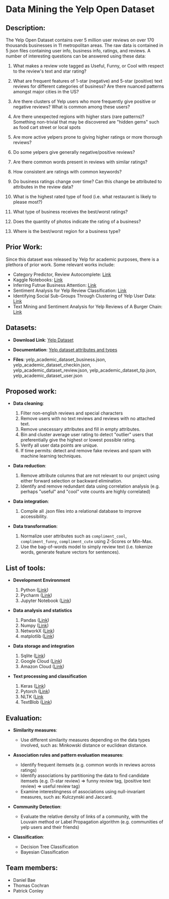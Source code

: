 # Data Mining the Yelp Open Dataset

## Description:

The Yelp Open Dataset contains over 5 million user reviews on over 170 thousands businesses in 11 metropolitan areas. The raw data is contained in 5 json files containing user info, business info, ratings, and reviews. A number of interesting questions can be answered using these data:

1. What makes a review vote tagged as Useful, Funny, or Cool with respect to the review's text and star rating?

2. What are frequent features of 1-star (negative) and 5-star (positive) text reviews for different categories of business? Are there nuanced patterns amongst major cities in the US?

3. Are there clusters of Yelp users who more frequently give positive or negative reviews? What is common among these users?

4. Are there unexpected regions with higher stars (rare patterns)? Something non-trivial that may be discovered are "hidden gems" such as food cart street or local spots

5. Are more active yelpers prone to giving higher ratings or more thorough reviews?

6. Do some yelpers give generally negative/positive reviews?

7. Are there common words present in reviews with similar ratings?

8. How consistent are ratings with common keywords?

9. Do business ratings change over time? Can this change be attributed to attributes in the review data?

10. What is the highest rated type of food (i.e. what restaurant is likely to please most?)

11. What type of business receives the best/worst ratings?

12. Does the quantity of photos indicate the rating of a business?

13. Where is the best/worst region for a business type?  

## Prior Work:

Since this dataset was released by Yelp for academic purposes, there is a plethora of prior work. Some relevant works include:

* Category Predictor, Review Autocomplete: [Link](https://github.com/Yelp/dataset-examples)
* Kaggle Notebooks: [Link](https://www.kaggle.com/yelp-dataset/yelp-dataset/code)
* Inferring Futrue Business Attention: [Link](https://www.yelp.com/html/pdf/YelpDatasetChallengeWinner_InferringFuture.pdf)
* Sentiment Analysis for Yelp Review Classification: [Link](https://urytrayudu1.medium.com/sentiment-analysis-for-yelp-review-classification-54b65c09ff7b)
* Identifying Social Sub-Groups Through Clustering of Yelp User Data: [Link](https://rpubs.com/saraabi/yelp_clustering)
* Text Mining and Sentiment Analysis for Yelp Reviews of A Burger Chain: [Link](https://towardsdatascience.com/text-mining-and-sentiment-analysis-for-yelp-reviews-of-a-burger-chain-6d3bcfcab17b)

## Datasets:

* **Download Link**: [Yelp Dataset](https://www.yelp.com/dataset)
 
* **Documentation**: [Yelp dataset attributes and types](https://www.yelp.com/dataset/documentation/main)
    
* **Files**: yelp_academic_dataset_business.json, yelp_academic_dataset_checkin.json, yelp_academic_dataset_review.json, yelp_academic_dataset_tip.json, yelp_academic_dataset_user.json

## Proposed work:

* **Data cleaning**:
    1. Filter non-english reviews and special characters
    2. Remove users with no text reviews and reviews with no attached text.
    3. Remove unecessary attributes and fill in empty attributes.
    4. Bin and cluster average user rating to detect "outlier" users that preferentially give the highest or lowest possible rating.
    5. Verify all user data points are unique.
    6. If time permits: detect and remove fake reviews and spam with machine learning techniques.

* **Data reduction**: 
    1. Remove attribute columns that are not relevant to our project using either forward selection or backward elimination.
    2. Identify and remove redundant data using correlation analysis (e.g. perhaps "useful" and "cool" vote counts are highly correlated)

* **Data integration**:
    1. Compile all .json files into a relational database to improve accessibility.

* **Data transformation**:
    1. Normalize user attributes such as `compliment_cool`, `compliment_funny`, `compliment_cute` using Z-Scores or Min-Max.
    2. Use the bag-of-words model to simply review text (i.e. tokenize words, generate feature vectors for sentences).

## List of tools:

* **Development Environment**
    1. Python ([Link](https://www.python.org/))
    2. Pycharm ([Link](https://www.jetbrains.com/pycharm/))
    3. Jupyter Notebook ([Link](https://jupyter.org/))

* **Data analysis and statistics**

    1. Pandas ([Link](https://pandas.pydata.org/))
    2. Numpy ([Link](https://numpy.org/)) 
    3. NetworkX ([Link](https://networkx.org/))
    4. matplotlib ([Link](https://networkx.org/))

* **Data storage and integration**

    1. Sqlite ([Link](https://www.sqlite.org/))
    2. Google Cloud ([Link](https://cloud.google.com/))
    3. Amazon Cloud ([Link](https://aws.amazon.com/))

* **Text processing and classification**

    1. Keras ([Link](https://keras.io/))
    2. Pytorch ([Link](https://pytorch.org/))
    3. NLTK ([Link](https://www.nltk.org/)
    4. TextBlob ([Link](https://textblob.readthedocs.io/en/dev/))

## Evaluation:

* **Similarity measures**:
    - Use different similarity measures depending on the data types involved, such as: Minkowski distance or euclidean distance.
    
* **Association rules and pattern evaluation measures**:
    - Identify frequent itemsets (e.g. common words in reviews across ratings)
    - Identify associations by partitioning the data to find candidate itemsets (e.g. (1-star review) => funny review tag, (positive text review) => useful review tag)
    - Examine interestingness of associations using null-invariant measures, such as: Kulczynski and Jaccard.
    
* **Community Detection**:
    - Evaluate the relative density of links of a community, with the Louvain method or Label Propagation algorithm (e.g. communities of yelp users and their friends)
    
* **Classification**:
    - Decision Tree Classification
    - Bayesian Classification

## Team members:
* Daniel Bae
* Thomas Cochran
* Patrick Conley
